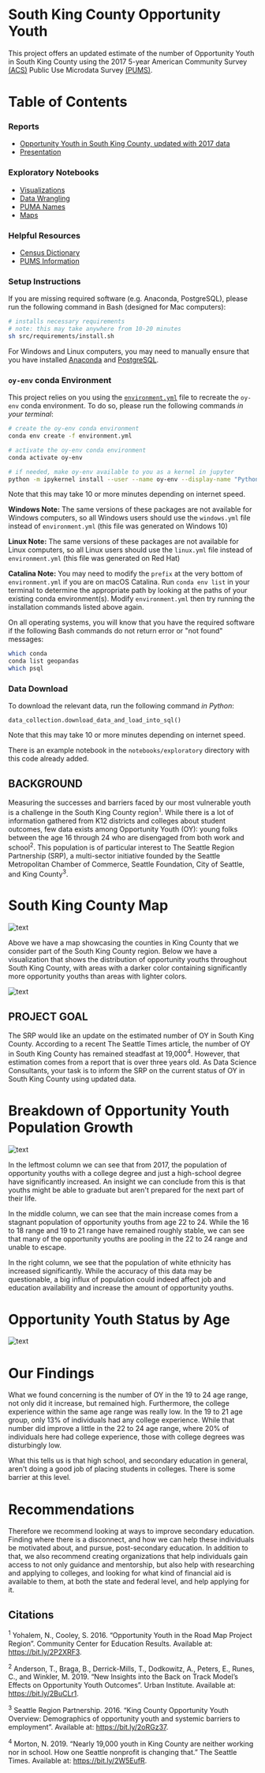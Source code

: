 # South King County Opportunity Youth

This project offers an updated estimate of the number of Opportunity Youth in South King County using the 2017 5-year American Community Survey [(ACS)](https://www.census.gov/programs-surveys/acs/about.html) Public Use Microdata Survey [(PUMS)](https://www.census.gov/programs-surveys/acs/technical-documentation/pums.html).


# Table of Contents

### Reports
-   [Opportunity Youth in South King County, updated with 2017 data](https://github.com/awyeh64/phase-1-project-west-ds-082420/blob/master/notebooks/report/opportunity_youth_final_notebook.ipynb "Report")
-   [Presentation](https://github.com/awyeh64/phase-1-project-west-ds-082420/blob/master/reports/presentations.pdf "Presentation")

### Exploratory Notebooks
-   [Visualizations](https://github.com/awyeh64/phase-1-project-west-ds-082420/blob/master/notebooks/exploratory/andrew_01_erh_download_and_explore_data.ipynb "Visualizations")
-   [Data Wrangling](https://github.com/awyeh64/phase-1-project-west-ds-082420/blob/master/notebooks/exploratory/Oz_prelim_work_data_tables.ipynb "Data Wrangling")
-   [PUMA Names](https://github.com/awyeh64/phase-1-project-west-ds-082420/blob/master/notebooks/exploratory/puma_names_2017.ipynb "Puma Names")
-   [Maps](https://github.com/awyeh64/phase-1-project-west-ds-082420/blob/master/notebooks/exploratory/Elena_01_erh_download_and_explore_data.ipynb "Maps")

### Helpful Resources
-   [Census Dictionary](https://github.com/awyeh64/phase-1-project-west-ds-082420/blob/master/references/PUMS_Data_Dictionary_2017.pdf "Dictionary")
-   [PUMS Information](https://github.com/awyeh64/phase-1-project-west-ds-082420/blob/master/data/2016_pums/ACS2012_2016_PUMS_README.pdf "Pums")



### Setup Instructions

If you are missing required software (e.g. Anaconda, PostgreSQL), please run the following command in Bash (designed for Mac computers):
```bash
# installs necessary requirements
# note: this may take anywhere from 10-20 minutes
sh src/requirements/install.sh
```

For Windows and Linux computers, you may need to manually ensure that you have installed [Anaconda](https://docs.anaconda.com/anaconda/install/) and [PostgreSQL](https://www.enterprisedb.com/downloads/postgres-postgresql-downloads).

### `oy-env` conda Environment

This project relies on you using the [`environment.yml`](environment.yml) file to recreate the `oy-env` conda environment. To do so, please run the following commands *in your terminal*:

```bash
# create the oy-env conda environment
conda env create -f environment.yml

# activate the oy-env conda environment
conda activate oy-env

# if needed, make oy-env available to you as a kernel in jupyter
python -m ipykernel install --user --name oy-env --display-name "Python 3 (oy-env)"
```

Note that this may take 10 or more minutes depending on internet speed.

**Windows Note:** The same versions of these packages are not available for Windows computers, so all Windows users should use the `windows.yml` file instead of `environment.yml` (this file was generated on Windows 10)

**Linux Note:** The same versions of these packages are not available for Linux computers, so all Linux users should use the `linux.yml` file instead of `environment.yml` (this file was generated on Red Hat)

**Catalina Note:** You may need to modify the `prefix` at the very bottom of `environment.yml` if you are on macOS Catalina.  Run `conda env list` in your terminal to determine the appropriate path by looking at the paths of your existing conda environment(s).  Modify `environment.yml` then try running the installation commands listed above again.

On all operating systems, you will know that you have the required software if the following Bash commands do not return error or "not found" messages:
```bash
which conda
conda list geopandas
which psql
```

### Data Download

To download the relevant data, run the following command *in Python*:

```
data_collection.download_data_and_load_into_sql()
```

Note that this may take 10 or more minutes depending on internet speed.

There is an example notebook in the `notebooks/exploratory` directory with this code already added.

## BACKGROUND

Measuring the successes and barriers faced by our most vulnerable youth is a challenge in the South King County region<sup>1</sup>. While there is a lot of information gathered from K12 districts and colleges about student outcomes, few data exists among Opportunity Youth (OY): young folks between the age 16 through 24 who are disengaged from both work and school<sup>2</sup>. This population is of particular interest to The Seattle Region Partnership (SRP), a multi-sector initiative founded by the Seattle Metropolitan Chamber of Commerce, Seattle Foundation, City of Seattle, and King County<sup>3</sup>.

# South King County Map

![text](https://raw.githubusercontent.com/awyeh64/phase-1-project-west-ds-082420/master/reports/figures/skc_definition.png)

Above we have a map showcasing the counties in King County that we consider part of the South King County region.  Below we have a visualization that shows the distribution of opportunity youths throughout South King County, with areas with a darker color containing significantly more opportunity youths than areas with lighter colors.

![text](https://raw.githubusercontent.com/awyeh64/phase-1-project-west-ds-082420/master/reports/figures/skc_distribution.png)

## PROJECT GOAL

The SRP would like an update on the estimated number of OY in South King County. According to a recent The Seattle Times article, the number of OY in South King County has remained steadfast at 19,000<sup>4</sup>. However, that estimation comes from a report that is over three years old. As Data Science Consultants, your task is to inform the SRP on the current status of OY in South King County using updated data.

# Breakdown of Opportunity Youth Population Growth

![text](https://raw.githubusercontent.com/awyeh64/phase-1-project-west-ds-082420/master/reports/figures/oy_pop_breakdown.png)

  In the leftmost column we can see that from 2017, the population of opportunity youths with a college degree and just a high-school degree have significantly increased.  An insight we can conclude from this is that youths might be able to graduate but aren't prepared for the next part of their life.

  In the middle column, we can see that the main increase comes from a stagnant population of opportunity youths from age 22 to 24.  While the 16 to 18 range and 19 to 21 range have remained roughly stable, we can see that many of the opportunity youths are pooling in the 22 to 24 range and unable to escape.

  In the right column, we see that the population of white ethnicity has increased significantly.  While the accuracy of this data may be questionable, a big influx of population could indeed affect job and education availability and increase the amount of opportunity youths.

# Opportunity Youth Status by Age

![text](https://raw.githubusercontent.com/awyeh64/phase-1-project-west-ds-082420/master/reports/figures/oy_status_by_age_skc.png)

# Our Findings

What we found concerning is the number of OY in the 19 to 24 age range, not only did it increase, but remained high. Furthermore, the college experience within the same age range was really low. In the 19 to 21 age group, only 13% of individuals had any college experience. While that number did improve a little in the 22 to 24 age range, where 20% of individuals here had college experience, those with college degrees was disturbingly low.

What this tells us is that high school, and secondary education in general, aren't doing a good job of placing students in colleges. There is some barrier at this level.

# Recommendations

Therefore we recommend looking at ways to improve secondary education. Finding where there is a disconnect, and how we can help these individuals be motivated about, and pursue, post-secondary education. In addition to that, we also recommend creating organizations that help individuals gain access to not only guidance and mentorship, but also help with researching and applying to colleges, and looking for what kind of financial aid is available to them, at both the state and federal level, and help applying for it.


## Citations

<sup>1</sup> Yohalem, N., Cooley, S. 2016. “Opportunity Youth in the Road Map Project Region”. Community Center for Education Results. Available at: https://bit.ly/2P2XRF3.

<sup>2</sup> Anderson, T., Braga, B., Derrick-Mills, T., Dodkowitz, A., Peters, E., Runes, C., and Winkler, M. 2019. “New Insights into the Back on Track Model’s Effects on Opportunity Youth Outcomes”. Urban Institute. Available at: https://bit.ly/2BuCLr1.

<sup>3</sup> Seattle Region Partnership. 2016. “King County Opportunity Youth Overview: Demographics of opportunity youth and systemic barriers to employment”. Available at: https://bit.ly/2oRGz37.

<sup>4</sup> Morton, N. 2019. “Nearly 19,000 youth in King County are neither working nor in school. How one Seattle nonprofit is changing that.” The Seattle Times. Available at: https://bit.ly/2W5EufR.
